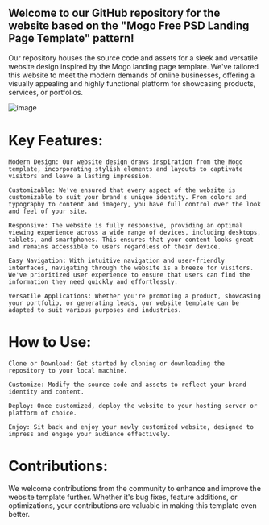 ## Welcome to our GitHub repository for the website based on the "Mogo Free PSD Landing Page Template" pattern!

Our repository houses the source code and assets for a sleek and versatile website design inspired by the Mogo landing page template. We've tailored this website to meet the modern demands of online businesses, offering a visually appealing and highly functional platform for showcasing products, services, or portfolios.

![image](https://github.com/goringich/Mogo/assets/66201122/1b80c755-9e2a-4e54-9c63-c230362e507b)



# Key Features:

    Modern Design: Our website design draws inspiration from the Mogo template, incorporating stylish elements and layouts to captivate visitors and leave a lasting impression.

    Customizable: We've ensured that every aspect of the website is customizable to suit your brand's unique identity. From colors and typography to content and imagery, you have full control over the look and feel of your site.

    Responsive: The website is fully responsive, providing an optimal viewing experience across a wide range of devices, including desktops, tablets, and smartphones. This ensures that your content looks great and remains accessible to users regardless of their device.

    Easy Navigation: With intuitive navigation and user-friendly interfaces, navigating through the website is a breeze for visitors. We've prioritized user experience to ensure that users can find the information they need quickly and effortlessly.

    Versatile Applications: Whether you're promoting a product, showcasing your portfolio, or generating leads, our website template can be adapted to suit various purposes and industries.

# How to Use:

    Clone or Download: Get started by cloning or downloading the repository to your local machine.

    Customize: Modify the source code and assets to reflect your brand identity and content.

    Deploy: Once customized, deploy the website to your hosting server or platform of choice.

    Enjoy: Sit back and enjoy your newly customized website, designed to impress and engage your audience effectively.

# Contributions:

We welcome contributions from the community to enhance and improve the website template further. Whether it's bug fixes, feature additions, or optimizations, your contributions are valuable in making this template even better.
